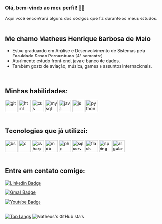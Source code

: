 ### Olá, bem-vindo ao meu perfil! :fist_right::fist_left:
Aqui você encontrará alguns dos códigos que fiz durante os meus estudos.
</br>
</br>

## Me chamo Matheus Henrique Barbosa de Melo
- Estou graduando em Análise e Desenvolvimento de Sistemas pela Faculdade Senac Pernambuco (4º semestre)
- Atualmente estudo front-end, java e banco de dados.
- Também gosto de aviação, música, games e assuntos internacionais.
</br>

## Minhas habilidades:

<img src="https://cdn.jsdelivr.net/gh/devicons/devicon/icons/git/git-plain-wordmark.svg" alt="git" width="40" height="40" style="max-width:100%;"></img>
<img src="https://cdn.jsdelivr.net/gh/devicons/devicon/icons/html5/html5-plain-wordmark.svg" alt="html" width="40" height="40" style="max-width:100%;"></img>
<img src="https://cdn.jsdelivr.net/gh/devicons/devicon/icons/css3/css3-plain-wordmark.svg" alt="css" width="40" height="40" style="max-width:100%;"></img>
<img src="https://cdn.jsdelivr.net/gh/devicons/devicon/icons/mysql/mysql-original-wordmark.svg" alt="mysql" width="40" height="40" style="max-width:100%;"></img>
<img src="https://cdn.jsdelivr.net/gh/devicons/devicon/icons/java/java-original.svg" alt="java" width="40" height="40" style="max-width:100%;" />
<img src="https://cdn.jsdelivr.net/gh/devicons/devicon/icons/javascript/javascript-plain.svg" alt="js" width="40" height="40" style="max-width:100%;"></img>
<img src="https://cdn.jsdelivr.net/gh/devicons/devicon/icons/python/python-original-wordmark.svg" alt="python" width="40" height="40" style="max-width:100%;"></img>
</br>
</br>

## Tecnologias que já utilizei:

<img src="https://cdn.jsdelivr.net/gh/devicons/devicon/icons/bootstrap/bootstrap-plain-wordmark.svg" alt="bs" width="40" height="40" style="max-width:100%;"></img>
<img src="https://cdn.jsdelivr.net/gh/devicons/devicon/icons/c/c-plain.svg" alt="c" width="40" height="40" style="max-width:100%;"></img>
<img src="https://cdn.jsdelivr.net/gh/devicons/devicon/icons/csharp/csharp-plain.svg" alt="csharp" width="40" height="40" style="max-width:100%;"></img>
<img src="https://cdn.jsdelivr.net/gh/devicons/devicon/icons/mongodb/mongodb-plain-wordmark.svg" alt="mdb" width="40" height="40" style="max-width:100%;"></img>
<img src="https://cdn.jsdelivr.net/gh/devicons/devicon/icons/php/php-plain.svg" alt="php" width="40" height="40" style="max-width:100%;"></img>
<img src="https://cdn.jsdelivr.net/gh/devicons/devicon/icons/microsoftsqlserver/microsoftsqlserver-plain-wordmark.svg" alt="sqlserver" width="40" height="40" style="max-width:100%;"></img>
<img src="https://cdn.jsdelivr.net/gh/devicons/devicon/icons/flask/flask-original-wordmark.svg" alt="flask" width="40" height="40" style="max-width:100%;"></img>
<img src="https://cdn.jsdelivr.net/gh/devicons/devicon/icons/spring/spring-original-wordmark.svg" alt="spring" width="40" height="40" style="max-width:100%;"/>
<img src="https://cdn.jsdelivr.net/gh/devicons/devicon/icons/angularjs/angularjs-plain.svg" alt="angular" width="40" height="40" style="max-width:100%;"/>
</br>
</br>

## Entre em contato comigo:

[![Linkedin Badge](https://img.shields.io/badge/-Linkedin-blue?style=flat-square&logo=Linkedin&logoColor=white&link=https://www.linkedin.com/in/matheushbmelo/)](https://www.linkedin.com/in/matheushbmelo/)

[![Gmail Badge](https://img.shields.io/badge/-Gmail-c14438?style=flat-square&logo=Gmail&logoColor=white&link=mailto:matheushbmelov@gmail.com)](mailto:matheushbmelo@gmail.com)

[![Youtube Badge](https://img.shields.io/badge/-Youtube-red?style=flat-square&logo=Youtube&logoColor=white&link=https://www.youtube.com/channel/UCa5V9ziNZy1gvto1JRdSh6A)](https://www.youtube.com/channel/UCa5V9ziNZy1gvto1JRdSh6A)
</br>
</br>

[![Top Langs](https://github-readme-stats.vercel.app/api/top-langs/?username=matheushbmelo&layout=compact&theme=chartreuse-dark)](https://github.com/matheushbmelo/github-readme-stats)
![Matheus's GitHub stats](https://github-readme-stats.vercel.app/api?username=matheushbmelo&show_icons=true&theme=chartreuse-dark)


<!--
**MatheusHBMelo/MatheusHBMelo** is a ✨ _special_ ✨ repository because its `README.md` (this file) appears on your GitHub profile.

Here are some ideas to get you started:

- 🔭 I’m currently working on ...
- 🌱 I’m currently learning ...
- 👯 I’m looking to collaborate on ...
- 🤔 I’m looking for help with ...
- 💬 Ask me about ...
- 📫 How to reach me: ...
- 😄 Pronouns: ...
- ⚡ Fun fact: ...
-->
